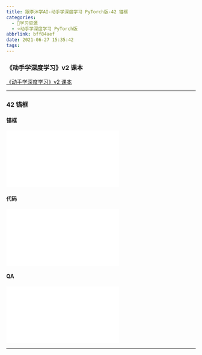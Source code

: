 ```yaml
---
title: 跟李沐学AI-动手学深度学习 PyTorch版-42 锚框
categories:
  - 🌙学习资源
  - ⭐动手学深度学习 PyTorch版
abbrlink: bff84aef
date: 2021-06-27 15:35:42
tags:
---
```


### 《动手学深度学习》v2 课本

[《动手学深度学习》v2 课本](http://zh.d2l.ai/)

***

### 42 锚框

#### 锚框

<iframe src="//player.bilibili.com/player.html?aid=588787564&bvid=BV1aB4y1K7za&cid=360496513&page=1" scrolling="no" border="0" frameborder="no" framespacing="0" allowfullscreen="true"> </iframe>

<!--more-->

#### 代码

<iframe src="//player.bilibili.com/player.html?aid=588787564&bvid=BV1aB4y1K7za&cid=360505070&page=2" scrolling="no" border="0" frameborder="no" framespacing="0" allowfullscreen="true"> </iframe>

#### QA

<iframe src="//player.bilibili.com/player.html?aid=588787564&bvid=BV1aB4y1K7za&cid=360509177&page=3" scrolling="no" border="0" frameborder="no" framespacing="0" allowfullscreen="true"> </iframe>

***
